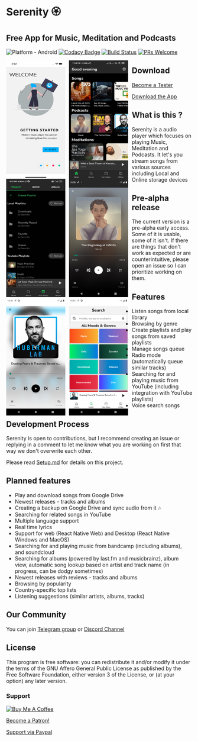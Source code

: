 # Serenity 🏵️

## Free App for Music, Meditation and Podcasts

![Platform - Android](https://img.shields.io/badge/platform-Android-yellow.svg)
[![Codacy Badge](https://api.codacy.com/project/badge/Grade/12302c2333a943529c90a79b98a9629c)](https://www.codacy.com/app/yajananrao/Serenity?utm_source=github.com&utm_medium=referral&utm_content=YajanaRao/Serenity&utm_campaign=Badge_Grade)
[![Build Status](https://travis-ci.org/YajanaRao/Serenity.svg?branch=master)](https://travis-ci.org/YajanaRao/Serenity)
[![PRs Welcome](https://img.shields.io/badge/PRs-Welcome-brightgreen.svg)](https://github.com/YajanaRao/Serenity/pulls)


<p float="left">
<img src="./screenshots/intro-ios.png"
    alt="intropage"
    height="320"
    width="160"
    style="float: left; margin-right: 10px;" />
    <img src="./screenshots/home.jpeg"
    alt="home-page"
    height="320"
    width="160"
    style="float: left; margin-right: 10px;" />
    <img src="./screenshots/library.jpeg"
    alt="library-page"
    height="320"
    width="160"
    style="float: left; margin-right: 10px;" />
    <img src="./screenshots/player-dark.png"
    alt="player-page"
    height="320"
    width="160"
    style="float: left; margin-right: 10px;" />
    <img src="./screenshots/player-white.png"
    alt="player-page"
    height="320"
    width="160"
    style="float: left; margin-right: 10px;" />
    <img src="./screenshots/search.png"
    alt="search-page"
    height="320"
    width="160"
    style="float: left; margin-right: 10px;" />
</p>

## Download

[Become a Tester](https://appdistribution.firebase.dev/i/Dv8WUupp)

[Download the App](https://github.com/YajanaRao/Serenity/releases)

## What is this ?

Serenity is a audio player which focuses on playing Music, Meditation and Podcasts. It let's you stream songs from various sources including Local and Online storage devices

## Pre-alpha release

The current version is a pre-alpha early access. Some of it is usable, some of it isn't. If there are things that don't work as expected or are counterintuitive, please open an issue so I can prioritize working on them.

## Features

- Listen songs from local library
- Browsing by genre
- Create playlists and play songs from saved playlists
- Manage songs queue
- Radio mode (automatically queue similar tracks)
- Searching for and playing music from YouTube (including integration with YouTube playlists)
- Voice search songs

## Development Process

Serenity is open to contributions, but I recommend creating an issue or replying in a comment to let me know what you are working on first that way we don't overwrite each other.

Please read [Setup.md](docs/Setup.md) for details on this project.

## Planned features

- Play and download songs from Google Drive
- Newest releases - tracks and albums
- Creating a backup on Google Drive and sync audio from it 🎶
- Searching for related songs in YouTube
- Multiple language support
- Real time lyrics
- Support for web (React Native Web) and Desktop (React Native Windows and MacOS)
- Searching for and playing music from bandcamp (including albums), and soundcloud
- Searching for albums (powered by last.fm and musicbrainz), album view, automatic song lookup based on artist and track name (in progress, can be dodgy sometimes)
- Newest releases with reviews - tracks and albums
- Browsing by popularity
- Country-specific top lists
- Listening suggestions (similar artists, albums, tracks)

## Our Community

You can join [Telegram group](https://t.me/serenityapp) or [Discord Channel](https://discord.gg/7UAUjhq3kN)

## License

This program is free software: you can redistribute it and/or modify it under the terms of the GNU Affero General Public License as published by the Free Software Foundation, either version 3 of the License, or (at your option) any later version.

### Support

<a href="https://www.buymeacoffee.com/YajanaRao" target="_blank"><img src="https://cdn.buymeacoffee.com/buttons/default-blue.png" alt="Buy Me A Coffee" style="height: 51px !important;width: 217px !important;" ></a>

[Become a Patron!](https://www.patreon.com/bePatron?u=28198536)

[Support via Paypal](https://paypal.me/YajanaRao?locale.x=en_GB)
